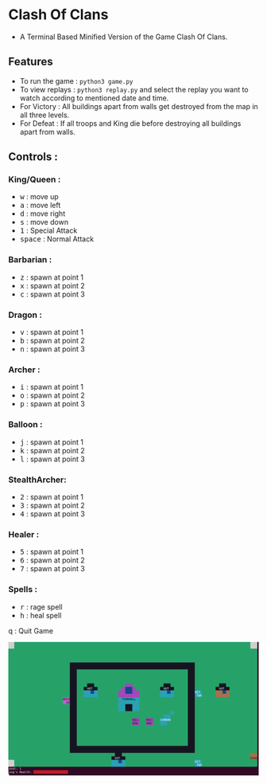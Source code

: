 # Clash Of Clans
- A Terminal Based Minified Version of the Game Clash Of Clans.

## Features

- To run the game : ```python3 game.py```
- To view replays : ```python3 replay.py```  and select the replay you want to watch according to mentioned date and time.
- For Victory : All buildings apart from walls get destroyed from the map in all three levels.
- For Defeat : If all troops and King die before destroying all buildings apart from walls.

## Controls :

### King/Queen :

- <kbd>w</kbd> : move up
- <kbd>a</kbd> : move left
- <kbd>d</kbd> : move right
- <kbd>s</kbd> : move down
- <kbd>1</kbd> : Special Attack
- <kbd>space</kbd> : Normal Attack

### Barbarian :

- <kbd>z</kbd> : spawn at point 1
- <kbd>x</kbd> : spawn at point 2
- <kbd>c</kbd> : spawn at point 3

### Dragon :

- <kbd>v</kbd> : spawn at point 1
- <kbd>b</kbd> : spawn at point 2
- <kbd>n</kbd> : spawn at point 3

### Archer :

- <kbd>i</kbd> : spawn at point 1
- <kbd>o</kbd> : spawn at point 2
- <kbd>p</kbd> : spawn at point 3

### Balloon :

- <kbd>j</kbd> : spawn at point 1
- <kbd>k</kbd> : spawn at point 2
- <kbd>l</kbd> : spawn at point 3

### StealthArcher:

- <kbd>2</kbd> : spawn at point 1
- <kbd>3</kbd> : spawn at point 2
- <kbd>4</kbd> : spawn at point 3


### Healer :

- <kbd>5</kbd> : spawn at point 1
- <kbd>6</kbd> : spawn at point 2
- <kbd>7</kbd> : spawn at point 3

### Spells : 
- <kbd>r</kbd> : rage spell
- <kbd>h</kbd> : heal spell

q : Quit Game

<img src="images/game.png">
